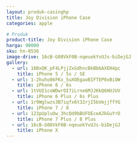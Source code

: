 ```yaml
---
layout: produk-casinghp
title: Joy Division iPhone Case
categories: apple

# Produk
product-title: Joy Division iPhone Case
harga: 90000
sku: hn-0536
image-drive: 16cB-G08VkF0B-nqeuokYvUJs-biDejGJ
gallery:
  - url: 16BxQK_pF4LPjjZxGdhncBkBb6AXEH4pc
    title: iPhone 5 / 5s / SE
  - url: 1-2huho06FKx_5uXOEgaoBIFTEP0xBiOW
    title: iPhone 6 / 6s
  - url: 1tVUI1coWDwrOI7iLrne6MJJKkQ6HUJUV
    title: iPhone 6 Plus / 6s Plus
  - url: 1r9Wglwzs3B7iqfx6t32rjI5bVmjjffYG
    title: iPhone 7 / 8
  - url: 123pUpluOw_3hcQd9bBUFOEceAJkGuYrD
    title: iPhone 7 Plus / 8 Plus
  - url: 16cB-G08VkF0B-nqeuokYvUJs-biDejGJ
    title: iPhone X
---
```

